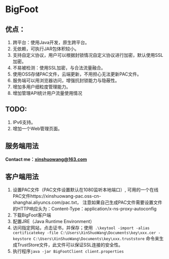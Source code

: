 # BigFoot
## 优点：
1. 跨平台：使用Java开发，原生跨平台。
2. 无依赖，可执行JAR包体积较小。
3. 支持自定义协议，用户可以根据封锁情况自定义协议进行加密，默认使用SSL加密。
4. 不易被检测：使用SSL加密，与合法流量融合。
5. 使用OSS存储PAC文件，云端更新，不用担心无法更新PAC文件。
6. 服务端可以用浏览器访问，增强抗封锁能力与隐蔽性。
7. 增加多用户细粒度管理能力。
8. 增加管理API统计用户流量使用情况

## TODO:
1. IPv6支持。
2. 增加一个Web管理页面。

## 服务端用法
**Contact me：xinshuowang@163.com**

## 客户端用法
1. 设置PAC文件（PAC文件设置默认在1080监听本地端口）, 
可用的一个在线PAC文件https://xinshuowang-pac.oss-cn-shanghai.aliyuncs.com/pac.txt，
注意如果自己生成PAC文件需要设置文件的HTTP响应头为：Content-Type：application/x-ns-proxy-autoconfig
2. 下载BigFoot客户端
3. 配置JRE（Java Runtime Environment）
4. 访问指定网站，点击证书，并保存；使用``` .\keytool -import -alias certificatekey -file C:\Users\XinShuoWang\Documents\key\xxx.cer -keystore C:\Users\XinShuoWang\Documents\key\xxx.truststore```
命令来生成TrustStore文件，此文件可以保证SSL连接的安全性。
5. 执行程序```java -jar BigFootClient client.properties```